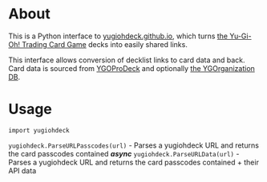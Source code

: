 # About

This is a Python interface to [yugiohdeck.github.io](https://yugiohdeck.github.io/), which turns [the Yu-Gi-Oh! Trading Card Game](https://en.wikipedia.org/wiki/Yu-Gi-Oh!_Trading_Card_Game) decks into easily shared links.

This interface allows conversion of decklist links to card data and back. Card data is sourced from [YGOProDeck](https://db.ygoprodeck.com/api-guide/) and optionally [the YGOrganization DB](https://db.ygorganization.com/).

# Usage

`import yugiohdeck`

`yugiohdeck.ParseURLPasscodes(url)` - Parses a yugiohdeck URL and returns the card passcodes contained
**_async_** `yugiohdeck.ParseURLData(url)` - Parses a yugiohdeck URL and returns the card passcodes contained + their API data
